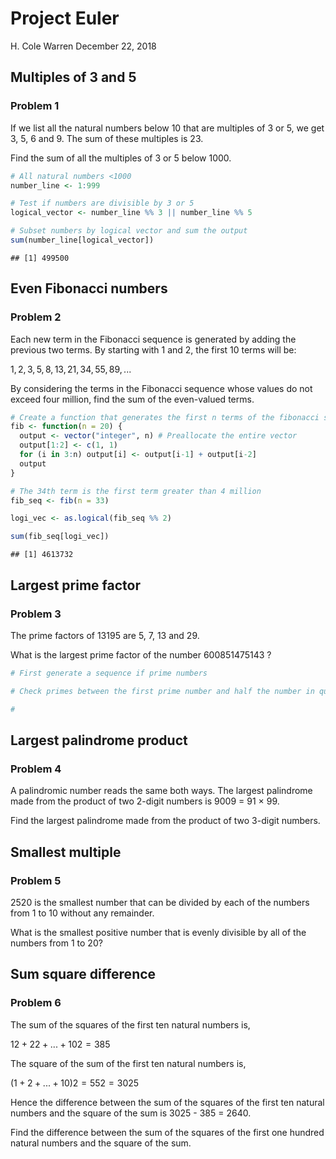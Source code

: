Project Euler
================
H. Cole Warren
December 22, 2018

Multiples of 3 and 5
--------------------

### Problem 1

If we list all the natural numbers below 10 that are multiples of 3 or 5, we get 3, 5, 6 and 9. The sum of these multiples is 23.

Find the sum of all the multiples of 3 or 5 below 1000.

``` r
# All natural numbers <1000
number_line <- 1:999

# Test if numbers are divisible by 3 or 5
logical_vector <- number_line %% 3 || number_line %% 5

# Subset numbers by logical vector and sum the output
sum(number_line[logical_vector])
```

    ## [1] 499500

Even Fibonacci numbers
----------------------

### Problem 2

Each new term in the Fibonacci sequence is generated by adding the previous two terms. By starting with 1 and 2, the first 10 terms will be:

1, 2, 3, 5, 8, 13, 21, 34, 55, 89, ...

By considering the terms in the Fibonacci sequence whose values do not exceed four million, find the sum of the even-valued terms.

``` r
# Create a function that generates the first n terms of the fibonacci sequence
fib <- function(n = 20) {
  output <- vector("integer", n) # Preallocate the entire vector
  output[1:2] <- c(1, 1)
  for (i in 3:n) output[i] <- output[i-1] + output[i-2]
  output
}

# The 34th term is the first term greater than 4 million
fib_seq <- fib(n = 33)

logi_vec <- as.logical(fib_seq %% 2)

sum(fib_seq[logi_vec])
```

    ## [1] 4613732

Largest prime factor
--------------------

### Problem 3

The prime factors of 13195 are 5, 7, 13 and 29.

What is the largest prime factor of the number 600851475143 ?

``` r
# First generate a sequence if prime numbers

# Check primes between the first prime number and half the number in question (inclusive) to see if they will divide the number

# 
```

Largest palindrome product
--------------------------

### Problem 4

A palindromic number reads the same both ways. The largest palindrome made from the product of two 2-digit numbers is 9009 = 91 × 99.

Find the largest palindrome made from the product of two 3-digit numbers.

Smallest multiple
-----------------

### Problem 5

2520 is the smallest number that can be divided by each of the numbers from 1 to 10 without any remainder.

What is the smallest positive number that is evenly divisible by all of the numbers from 1 to 20?

Sum square difference
---------------------

### Problem 6

The sum of the squares of the first ten natural numbers is,

12 + 22 + ... + 102 = 385

The square of the sum of the first ten natural numbers is,

(1 + 2 + ... + 10)2 = 552 = 3025

Hence the difference between the sum of the squares of the first ten natural numbers and the square of the sum is 3025 - 385 = 2640.

Find the difference between the sum of the squares of the first one hundred natural numbers and the square of the sum.
